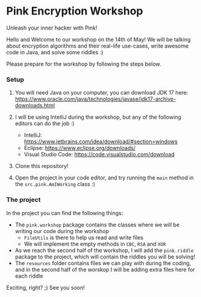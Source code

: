 # Pink Encryption Workshop
Unleash your inner hacker with Pink!

Hello and Welcome to our workshop on the 14th of May! We will be talking about encryption algorithms and their real-life use-cases, write awesome code in Java, and solve some riddles :)

Please prepare for the workshop by following the steps below.

### Setup

1. You will need Java on your computer, you can download JDK 17 here: https://www.oracle.com/java/technologies/javase/jdk17-archive-downloads.html 

2. I will be using IntelliJ during the workshop, but any of the following editors can do the job :)
   * IntelliJ: https://www.jetbrains.com/idea/download/#section=windows
   * Eclipse: https://www.eclipse.org/downloads/
   * Visual Studio Code: https://code.visualstudio.com/download

3. Clone this repository!

4. Open the project in your code editor, and try running the `main` method in the `src.pink.AmIWorking` class :)

### The project

In the project you can find the following things:
* The `pink.workshop` package contains the classes where we will be writing our code during the workshop
  * `FileUtils` is there to help us read and write files
  * We will implement the empty methods in `CBC`, `RSA` and `XOR`
* As we reach the second half of the workshop, I will add the `pink.riddle` package to the project, which will contain the riddles you will be solving!
* The `resources` folder contains files we can play with during the coding, and in the second half of the worskop I will be adding extra files here for each riddle

Exciting, right? ;) See you soon!
